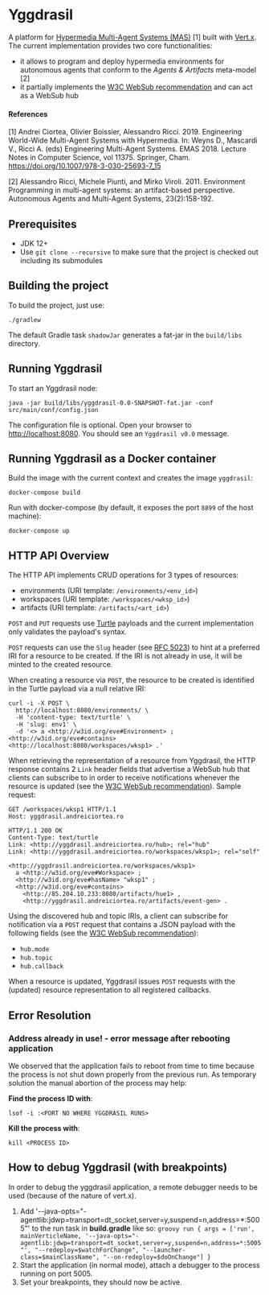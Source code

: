 # Yggdrasil

A platform for [Hypermedia Multi-Agent Systems (MAS)](https://hyperagents.org/) [1] built with
[Vert.x](https://vertx.io/). The current implementation provides two core functionalities:

* it allows to program and deploy hypermedia environments for autonomous agents that conform to the
  _Agents & Artifacts_ meta-model [2]
* it partially implements the [W3C WebSub recommendation](https://www.w3.org/TR/2018/REC-websub-20180123/)
  and can act as a WebSub hub

#### References

[1] Andrei Ciortea, Olivier Boissier, Alessandro Ricci. 2019. Engineering World-Wide Multi-Agent Systems
with Hypermedia. In: Weyns D., Mascardi V., Ricci A. (eds) Engineering Multi-Agent Systems. EMAS 2018.
Lecture Notes in Computer Science, vol 11375. Springer, Cham. https://doi.org/10.1007/978-3-030-25693-7_15

[2] Alessandro Ricci, Michele Piunti, and Mirko Viroli. 2011. Environment Programming in multi-agent
systems: an artifact-based perspective. Autonomous Agents and Multi-Agent Systems, 23(2):158-192.


## Prerequisites

* JDK 12+
* Use `git clone --recursive` to make sure that the project is checked out including its submodules

## Building the project

To build the project, just use:

```shell
./gradlew
```

The default Gradle task `shadowJar` generates a fat-jar in the `build/libs` directory.


## Running Yggdrasil

To start an Yggdrasil node:

```shell
java -jar build/libs/yggdrasil-0.0-SNAPSHOT-fat.jar -conf src/main/conf/config.json
```

The configuration file is optional. Open your browser to
[http://localhost:8080](http://localhost:8080). You should see an `Yggdrasil v0.0` message.

## Running Yggdrasil as a Docker container

Build the image with the current context and creates the image `yggdrasil`:

```shell
docker-compose build
```

Run with docker-compose (by default, it exposes the port `8899` of the host machine):

```shell
docker-compose up
```

## HTTP API Overview

The HTTP API implements CRUD operations for 3 types of resources:

* environments (URI template: `/environments/<env_id>`)
* workspaces (URI template: `/workspaces/<wksp_id>`)
* artifacts (URI template: `/artifacts/<art_id>`)

`POST` and `PUT` requests use [Turtle](http://www.w3.org/TR/2014/REC-turtle-20140225/) payloads
and the current implementation only validates the payload's syntax.

`POST` requests can use the `Slug` header (see [RFC 5023](https://tools.ietf.org/html/rfc5023#section-9.7))
to hint at a preferred IRI for a resource to be created. If the IRI is not already in use, it will
be minted to the created resource.

When creating a resource via `POST`, the resource to be created is identified in the Turtle payload
via a null relative IRI:

```shell
curl -i -X POST \
  http://localhost:8080/environments/ \
  -H 'content-type: text/turtle' \
  -H 'slug: env1' \
  -d '<> a <http://w3id.org/eve#Environment> ;
<http://w3id.org/eve#contains> <http://localhost:8080/workspaces/wksp1> .'
```

When retrieving the representation of a resource from Yggdrasil, the HTTP response contains 2 `Link`
header fields that advertise a WebSub hub that clients can subscribe to in order to receive
notifications whenever the resource is updated (see the
[W3C WebSub recommendation](https://www.w3.org/TR/2018/REC-websub-20180123/)).
Sample request:

```shell
GET /workspaces/wksp1 HTTP/1.1
Host: yggdrasil.andreiciortea.ro

HTTP/1.1 200 OK
Content-Type: text/turtle
Link: <http://yggdrasil.andreiciortea.ro/hub>; rel="hub"
Link: <http://yggdrasil.andreiciortea.ro/workspaces/wksp1>; rel="self"

<http://yggdrasil.andreiciortea.ro/workspaces/wksp1>
  a <http://w3id.org/eve#Workspace> ;
  <http://w3id.org/eve#hasName> "wksp1" ;
  <http://w3id.org/eve#contains>
    <http://85.204.10.233:8080/artifacts/hue1> ,
    <http://yggdrasil.andreiciortea.ro/artifacts/event-gen> .
```

Using the discovered hub and topic IRIs, a client can subscribe for notification via a `POST` request
that contains a JSON payload with the following fields (see the
[W3C WebSub recommendation](https://www.w3.org/TR/2018/REC-websub-20180123/)):

 * `hub.mode`
 * `hub.topic`
 * `hub.callback`

When a resource is updated, Yggdrasil issues `POST` requests with the (updated) resource
representation to all registered callbacks.

## Error Resolution

### Address already in use! - error message after rebooting application
We observed that the application fails to reboot from time to time
because the process is not shut down properly from the previous run.
As temporary solution the manual abortion of the process may help:

**Find the process ID with**:
```shell
lsof -i :<PORT NO WHERE YGGDRASIL RUNS>
```

**Kill the process with**:
```shell
kill <PROCESS ID>
```

## How to debug Yggdrasil (with breakpoints)
In order to debug the yggdrasil application, a remote debugger needs to be used (because of the nature of vert.x).

1. Add '--java-opts="-agentlib:jdwp=transport=dt_socket,server=y,suspend=n,address=*:5005"' to the run task in **build.gradle** like so: ```groovy run { args = ['run', mainVerticleName, '--java-opts="-agentlib:jdwp=transport=dt_socket,server=y,suspend=n,address=*:5005"', "--redeploy=$watchForChange", "--launcher-class=$mainClassName", "--on-redeploy=$doOnChange"] }```
2. Start the application (in normal mode), attach a debugger to the process running on port 5005.
3. Set your breakpoints, they should now be active.



